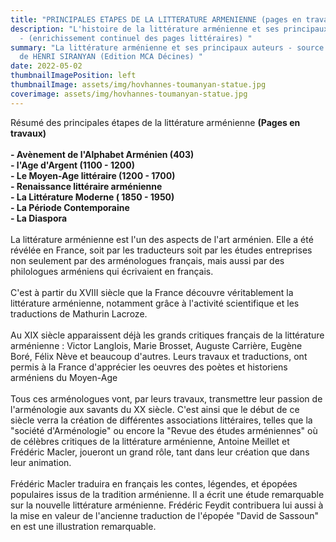 ```yaml
---
title: "PRINCIPALES ETAPES DE LA LITTERATURE ARMENIENNE (pages en travaux) "
description: "L'histoire de la littérature arménienne et ses principaux auteurs
  - (enrichissement continuel des pages littéraires) "
summary: "La littérature arménienne et ses principaux auteurs - source : livre
  de HENRI SIRANYAN (Edition MCA Décines) "
date: 2022-05-02
thumbnailImagePosition: left
thumbnailImage: assets/img/hovhannes-toumanyan-statue.jpg
coverimage: assets/img/hovhannes-toumanyan-statue.jpg
---
```

Résumé des principales étapes de la littérature arménienne **(Pages en travaux)** \
\
**\- Avènement de l'Alphabet Arménien (403)**\
**\- l'Age d'Argent (1100 - 1200)** \
**\- Le Moyen-Age littéraire (1200 - 1700)** \
**\- Renaissance littéraire arménienne** \
**\- La Littérature Moderne ( 1850 - 1950)** \
**\- La Période Contemporaine** \
**\- La Diaspora** \
\
La littérature arménienne est l'un des aspects de l'art arménien. Elle a été révélée en France, soit par les traducteurs soit par les études entreprises non seulement par des arménologues français, mais aussi par des philologues arméniens qui écrivaient en français.\
\
C'est à partir du XVIII siècle que la France découvre véritablement la littérature arménienne, notamment grâce à l'activité scientifique et les traductions de Mathurin Lacroze. \
\
Au XIX siècle apparaissent déjà les grands critiques français de la littérature arménienne : Victor Langlois, Marie Brosset, Auguste Carrière, Eugène Boré, Félix Nève et beaucoup d'autres. Leurs travaux et traductions, ont permis à la France d'apprécier les oeuvres des poètes et historiens arméniens du Moyen-Age \
\
Tous ces arménologues vont, par leurs travaux, transmettre leur passion de l'arménologie aux savants du XX siècle. C'est ainsi que le début de ce siècle verra la création de différentes associations littéraires, telles que la "société d'Arménologie" ou encore la "Revue des études arméniennes" où de célèbres critiques de la littérature arménienne, Antoine Meillet et Frédéric Macler, joueront un grand rôle, tant dans leur création que dans leur animation. \
\
Frédéric Macler traduira en français les contes, légendes, et épopées populaires issus de la tradition arménienne. Il a écrit une étude remarquable sur la nouvelle littérature arménienne. Frédéric Feydit contribuera lui aussi à la mise   en valeur de l'ancienne traduction de l'épopée "David de Sassoun" en est une illustration remarquable.